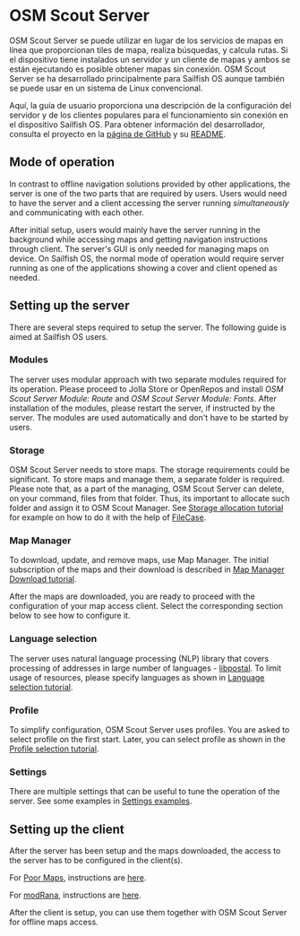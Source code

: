 
# OSM Scout Server

OSM Scout Server se puede utilizar en lugar de los servicios de
mapas en línea que proporcionan tiles de mapa, realiza búsquedas, y 
calcula rutas. Si el dispositivo tiene instalados un
servidor y un cliente de mapas y ambos se están ejecutando es posible
obtener mapas sin conexión. OSM Scout Server se ha desarrollado
principalmente para Sailfish OS aunque también se puede usar en un
sistema de Linux convencional.

Aquí, la guía de usuario proporciona una descripción de la configuración
del servidor y de los clientes populares para el funcionamiento sin
conexión en el dispositivo Sailfish OS. Para obtener información del
desarrollador, consulta el proyecto en la 
[página de GitHub](https://github.com/rinigus/osmscout-server) y su
[README](https://github.com/rinigus/osmscout-server/blob/master/README.md).


## Mode of operation

In contrast to offline navigation solutions provided by other
applications, the server is one of the two parts that are required by
users. Users would need to have the server and a client accessing the
server running _simultaneously_ and communicating with each
other.

After initial setup, users would mainly have the server running in the
background while accessing maps and getting navigation instructions
through client. The server's GUI is only needed for managing maps on
device. On Sailfish OS, the normal mode of operation would require
server running as one of the applications showing a cover and client
opened as needed.


## Setting up the server

There are several steps required to setup the server. The following
guide is aimed at Sailfish OS users.

### Modules

The server uses modular approach with two separate modules required
for its operation. Please proceed to Jolla Store or OpenRepos and
install _OSM Scout Server Module: Route_ and _OSM Scout Server Module:
Fonts_. After installation of the modules, please restart the server,
if instructed by the server. The modules are used automatically and
don't have to be started by users.

### Storage

OSM Scout Server needs to store maps. The storage requirements could
be significant. To store maps and manage them, a separate folder is
required. Please note that, as a part of the managing, OSM Scout
Server can delete, on your command, files from that folder. Thus, its
important to allocate such folder and assign it to OSM Scout
Manager. See [Storage allocation tutorial](storage.html) for example
on how to do it with the help of
[FileCase](https://openrepos.net/content/cepiperez/filecase-0).

### Map Manager

To download, update, and remove maps, use Map Manager. The initial
subscription of the maps and their download is described in
[Map Manager Download tutorial](manager.html). 

After the maps are downloaded, you are ready to proceed with the
configuration of your map access client. Select the corresponding
section below to see how to configure it.

### Language selection

The server uses natural language processing (NLP) library that covers
processing of addresses in large number of languages -
[libpostal](https://github.com/openvenues/libpostal). To limit usage
of resources, please specify languages as shown in
[Language selection tutorial](languages.html).

### Profile

To simplify configuration, OSM Scout Server uses profiles. You are
asked to select profile on the first start. Later, you can select
profile as shown in the [Profile selection tutorial](profiles.html).

### Settings

There are multiple settings that can be useful to tune the operation
of the server. See some examples in
[Settings examples](settings_misc.html).


## Setting up the client

After the server has been setup and the maps downloaded, the access to
the server has to be configured in the client(s).

For [Poor Maps](https://openrepos.net/content/otsaloma/poor-maps),
instructions are [here](poor_maps.html).

For [modRana](https://openrepos.net/content/martink/modrana-0),
instructions are [here](modrana.html).

After the client is setup, you can use them together with OSM Scout
Server for offline maps access.
